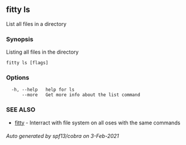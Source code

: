 ## fitty ls

List all files in a directory

### Synopsis

Listing all files in the directory

```
fitty ls [flags]
```

### Options

```
  -h, --help   help for ls
      --more   Get more info about the list command
```

### SEE ALSO

* [fitty](fitty.md)	 - Interract with file system on all oses with the same commands

###### Auto generated by spf13/cobra on 3-Feb-2021

